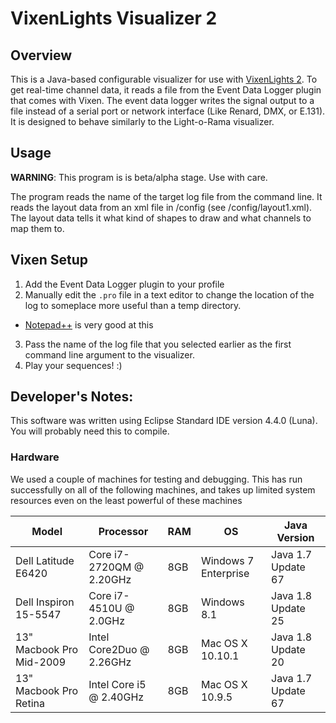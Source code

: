 VixenLights Visualizer 2
========================

Overview
--------

This is a Java-based configurable visualizer for use with
[VixenLights 2](http://www.vixenlights.com/downloads/vixen-2-downloads/).
To get real-time channel data, it reads a file from the Event Data Logger plugin that
comes with Vixen. The event data logger writes the signal output to a file instead of a
serial port or network interface (Like Renard, DMX, or E.131).
It is designed to behave similarly to the Light-o-Rama visualizer.

Usage
-----

**WARNING**: This program is is beta/alpha stage.  Use with care.

The program reads the name of the target log file from the command line.
It reads the layout data from an xml file in /config (see /config/layout1.xml).
The layout data tells it what kind of shapes to draw and what channels to map them to.

Vixen Setup
-----------

1. Add the Event Data Logger plugin to your profile
2. Manually edit the `.pro` file in a text editor to change the location of the log to
someplace more useful than a temp directory.
  - [Notepad++](http://notepad-plus-plus.org/) is very good at this
3. Pass the name of the log file that you selected earlier as the first command line
argument to the visualizer.
4. Play your sequences! :)

Developer's Notes:
------------------

This software was written using Eclipse Standard IDE version 4.4.0 (Luna).  You will
probably need this to compile.

### Hardware

We used a couple of machines for testing and debugging. This has run successfully on all
of the following machines, and takes up limited system resources even on the least
powerful of these machines


| Model                     | Processor               | RAM | OS                    | Java Version        |
| ------------------------- | ----------------------- | --- | --------------------- | ------------------  |
| Dell Latitude E6420       | Core i7-2720QM @ 2.20GHz| 8GB | Windows 7 Enterprise  | Java 1.7 Update 67  |
| Dell Inspiron 15-5547     | Core i7-4510U @ 2.0GHz  | 8GB | Windows 8.1           | Java 1.8 Update 25  |
| 13" Macbook Pro Mid-2009  | Intel Core2Duo @ 2.26GHz| 8GB | Mac OS X 10.10.1      | Java 1.8 Update 20  |
| 13" Macbook Pro Retina    | Intel Core i5 @ 2.40GHz | 8GB | Mac OS X 10.9.5       | Java 1.7 Update 67  |
